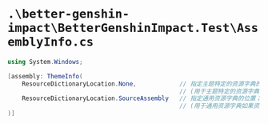 # `.\better-genshin-impact\BetterGenshinImpact.Test\AssemblyInfo.cs`

```cs
using System.Windows;

[assembly: ThemeInfo(
    ResourceDictionaryLocation.None,            // 指定主题特定的资源字典的位置；如果在页面、应用程序资源字典中找不到资源时使用
                                                // (用于主题特定的资源字典如果资源未在页面或应用程序资源字典中找到)
    ResourceDictionaryLocation.SourceAssembly   // 指定通用资源字典的位置；如果在页面、应用程序或任何主题特定的资源字典中找不到资源时使用
                                                // (用于通用资源字典如果资源未在页面、应用程序或任何主题特定资源字典中找到)
)]
```